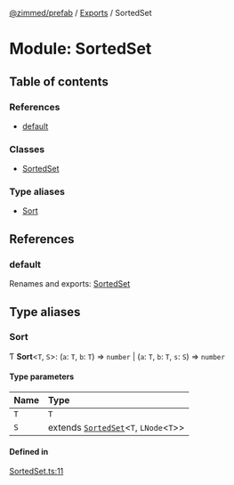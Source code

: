 [@zimmed/prefab](../README.md) / [Exports](../modules.md) / SortedSet

# Module: SortedSet

## Table of contents

### References

- [default](SortedSet.md#default)

### Classes

- [SortedSet](../classes/SortedSet.SortedSet-1.md)

### Type aliases

- [Sort](SortedSet.md#sort)

## References

### default

Renames and exports: [SortedSet](../classes/SortedSet.SortedSet-1.md)

## Type aliases

### Sort

Ƭ **Sort**<`T`, `S`\>: (`a`: `T`, `b`: `T`) => `number` \| (`a`: `T`, `b`: `T`, `s`: `S`) => `number`

#### Type parameters

| Name | Type |
| :------ | :------ |
| `T` | `T` |
| `S` | extends [`SortedSet`](../classes/SortedSet.SortedSet-1.md)<`T`, `LNode`<`T`\>\> |

#### Defined in

[SortedSet.ts:11](https://github.com/zimmed/prefab/blob/26aef1e/src/SortedSet.ts#L11)
